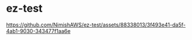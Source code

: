 # ez-test



https://github.com/NimishAWS/ez-test/assets/88338013/3f493e41-da5f-4ab1-9030-343477f1aa6e

